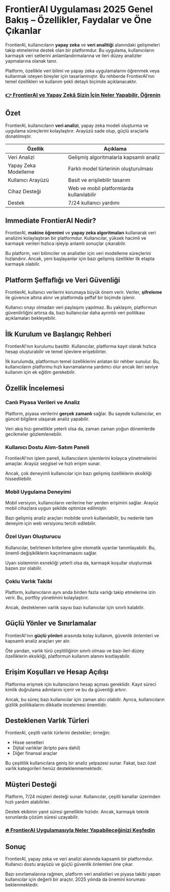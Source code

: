 # FrontierAI Uygulaması 2025 Genel Bakış – Özellikler, Faydalar ve Öne Çıkanlar
 

FrontierAI, kullanıcıların **yapay zeka** ve **veri analitiği** alanındaki gelişmeleri takip etmelerine destek olan bir platformdur. Bu uygulama, kullanıcıların karmaşık veri setlerini anlamlandırmalarına ve ileri düzey analizler yapmalarına olanak tanır.

Platform, özellikle veri bilimi ve yapay zeka uygulamalarını öğrenmek veya kullanmak isteyen bireyler için tasarlanmıştır. Bu rehberde FrontierAI'nın temel özellikleri ve kullanım şekli detaylı biçimde açıklanacaktır.

### [👉  FrontierAI ve Yapay Zekâ Sizin İçin Neler Yapabilir, Öğrenin](https://t.co/mB16uGtkFA)
## Özet

FrontierAI, kullanıcıların **veri analizi**, yapay zeka modeli oluşturma ve uygulama süreçlerini kolaylaştırır. Arayüzü sade olup, güçlü araçlarla donatılmıştır. 

| Özellik               | Açıklama                                   |
|-----------------------|--------------------------------------------|
| Veri Analizi          | Gelişmiş algoritmalarla kapsamlı analiz    |
| Yapay Zeka Modelleme | Farklı model türlerinin oluşturulması      |
| Kullanıcı Arayüzü     | Basit ve erişilebilir tasarım               |
| Cihaz Desteği         | Web ve mobil platformlarda kullanılabilir  |
| Destek                | 7/24 kullanıcı yardımı                      |

## Immediate FrontierAI Nedir?

FrontierAI, **makine öğrenimi** ve **yapay zeka algoritmaları** kullanarak veri analizini kolaylaştıran bir platformdur. Kullanıcılar, yüksek hacimli ve karmaşık verileri hızlıca işleyip anlamlı sonuçlar çıkarabilir.

Bu platform, veri bilimciler ve analistler için veri modelleme süreçlerini hızlandırır. Ancak, yeni başlayanlar için bazı gelişmiş özellikler ilk etapta karmaşık olabilir.

## Platform Şeffaflığı ve Veri Güvenliği

FrontierAI, kullanıcı verilerini korumaya büyük önem verir. Veriler, **şifreleme** ile güvence altına alınır ve platformda şeffaf bir biçimde işlenir.

Kullanıcı onayı olmadan veri paylaşımı yapılmaz. Bu yaklaşım, platformun güvenilirliğini artırsa da, bazı kullanıcılar daha ayrıntılı veri politikası açıklamaları bekleyebilir.

## İlk Kurulum ve Başlangıç Rehberi

FrontierAI'nın kurulumu basittir. Kullanıcılar, platforma kayıt olarak hızlıca hesap oluşturabilir ve temel işlevlere erişebilirler.

İlk kurulumda, platformun temel özelliklerini anlatan bir rehber sunulur. Bu, kullanıcıların platformu hızlı kavramalarına yardımcı olur ancak ileri seviye kullanım için ek eğitim gerekebilir.

## Özellik İncelemesi

### Canlı Piyasa Verileri ve Analiz

Platform, piyasa verilerini **gerçek zamanlı** sağlar. Bu sayede kullanıcılar, en güncel bilgilere ulaşarak analiz yapabilir.

Veri akış hızı genellikle yeterli olsa da, zaman zaman yoğun dönemlerde gecikmeler gözlemlenebilir.

### Kullanıcı Dostu Alım-Satım Paneli

FrontierAI'nın işlem paneli, kullanıcıların işlemlerini kolayca yönetmelerini amaçlar. Arayüz sezgisel ve hızlı erişim sunar.

Ancak, çok deneyimli kullanıcılar için bazı gelişmiş özelliklerin eksikliği hissedilebilir.

### Mobil Uygulama Deneyimi

Mobil versiyon, kullanıcıların verilerine her yerden erişimini sağlar. Arayüz mobil cihazlara uygun şekilde optimize edilmiştir.

Bazı gelişmiş analiz araçları mobilde sınırlı kullanılabilir, bu nedenle tam deneyim için web versiyonu tercih edilebilir.

### Özel Uyarı Oluşturucu

Kullanıcılar, belirlenen kriterlere göre otomatik uyarılar tanımlayabilir. Bu, önemli değişikliklerin kaçırılmamasını sağlar.

Uyarı sisteminin esnekliği yeterli olsa da, karmaşık koşullar oluşturmak bazen zor olabilir.

### Çoklu Varlık Takibi

Platform, kullanıcıların aynı anda birden fazla varlığı takip etmelerine izin verir. Bu, portföy yönetimini kolaylaştırır.

Ancak, desteklenen varlık sayısı bazı kullanıcılar için sınırlı kalabilir.

## Güçlü Yönler ve Sınırlamalar

FrontierAI'nın **güçlü yönleri** arasında kolay kullanım, güvenlik önlemleri ve kapsamlı analiz araçları yer alır. 

Öte yandan, varlık türü çeşitliliğinin sınırlı olması ve bazı ileri düzey özelliklerin eksikliği, platformun kullanım alanını kısıtlayabilir.

## Erişim Koşulları ve Hesap Açılışı

Platforma erişmek için kullanıcıların hesap açması gereklidir. Kayıt süreci kimlik doğrulama adımlarını içerir ve bu da güvenliği artırır.

Ancak, bu süreç bazı kullanıcılar için zaman alıcı olabilir. Ayrıca, kullanıcıların gizlilik politikalarını dikkatle incelemesi önemlidir.

## Desteklenen Varlık Türleri

FrontierAI, çeşitli varlık türlerini destekler; örneğin:

- Hisse senetleri  
- Dijital varlıklar (kripto para dahil)  
- Diğer finansal araçlar  

Bu çeşitlilik kullanıcılara geniş bir analiz yelpazesi sunar. Fakat, bazı özel varlık kategorileri henüz desteklenmemektedir.

## Müşteri Desteği

Platform, 7/24 müşteri desteği sunar. Kullanıcılar, çeşitli kanallar üzerinden hızlı yardım alabilirler.

Destek ekibinin yanıt süresi genellikle hızlıdır. Ancak, karmaşık teknik sorunlarda çözüm süresi uzayabilir.

### [🔥 FrontierAI Uygulamasıyla Neler Yapabileceğinizi Keşfedin](https://t.co/mB16uGtkFA)
## Sonuç

FrontierAI, yapay zeka ve veri analizi alanında kapsamlı bir platformdur. Kullanıcı dostu arayüzü ve güçlü güvenlik önlemleri öne çıkar.

Bazı sınırlamalarına rağmen, platform veri analistleri ve piyasa takibi yapan kullanıcılar için değerli bir araçtır. 2025 yılında da önemini koruması beklenmektedir.